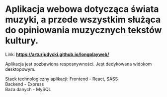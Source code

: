 # Aplikacja webowa dotycząca świata muzyki, a przede wszystkim służąca do opiniowania muzycznych tekstów kultury.

Link: <b>https://arturjudycki.github.io/longplayweb/</b>

Aplikacja jest pozbawiona resposnywności. Jest dedykowana widokom desktopowym.

Stack technologiczny aplikacji:
Frontend - React, SASS <br>
Backend - Express <br>
Baza danych - MySQL <br>

